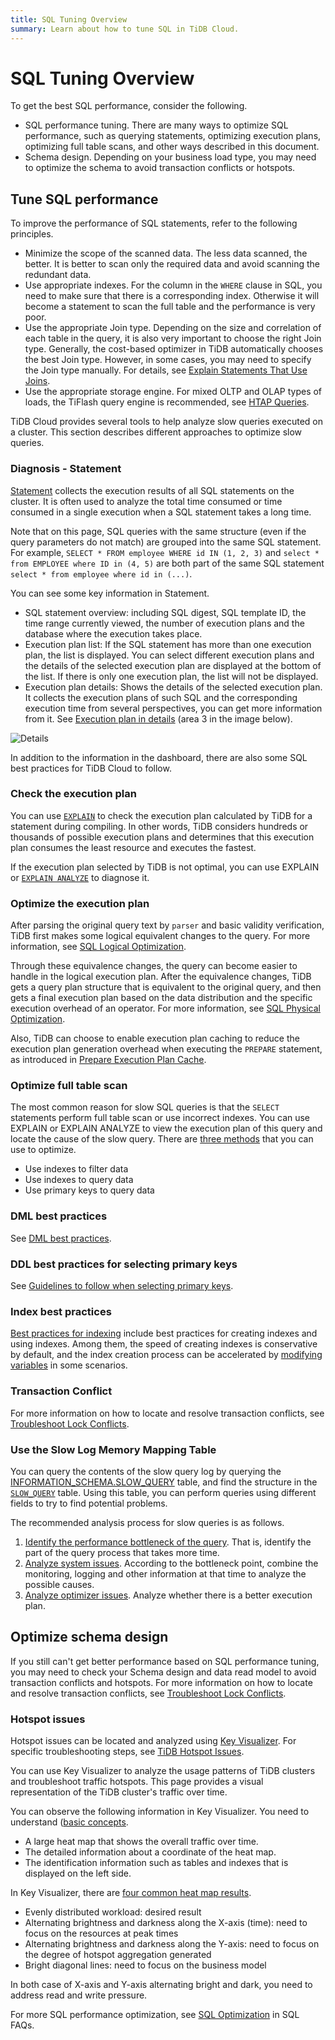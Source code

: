 ```yaml
---
title: SQL Tuning Overview
summary: Learn about how to tune SQL in TiDB Cloud.
---
```


# SQL Tuning Overview

To get the best SQL performance, consider the following.

- SQL performance tuning. There are many ways to optimize SQL performance, such as querying statements, optimizing execution plans, optimizing full table scans, and other ways described in this document.
- Schema design. Depending on your business load type, you may need to optimize the schema to avoid transaction conflicts or hotspots.

## Tune SQL performance

To improve the performance of SQL statements, refer to the following principles.

- Minimize the scope of the scanned data. The less data scanned, the better. It is better to scan only the required data and avoid scanning the redundant data.
- Use appropriate indexes. For the column in the `WHERE` clause in SQL, you need to make sure that there is a corresponding index. Otherwise it will become a statement to scan the full table and the performance is very poor.
- Use the appropriate Join type. Depending on the size and correlation of each table in the query, it is also very important to choose the right Join type. Generally, the cost-based optimizer in TiDB automatically chooses the best Join type. However, in some cases, you may need to specify the Join type manually. For details, see [Explain Statements That Use Joins](/explain-joins.md).
- Use the appropriate storage engine. For mixed OLTP and OLAP types of loads, the TiFlash query engine is recommended, see [HTAP Queries](https://docs.pingcap.com/tidb/stable/dev-guide-hybrid-oltp-and-olap-queries).

TiDB Cloud provides several tools to help analyze slow queries executed on a cluster. This section describes different approaches to optimize slow queries.

### Diagnosis - Statement

[Statement](tidbcloud/tune-performance#statement-analysis) collects the execution results of all SQL statements on the cluster. It is often used to analyze the total time consumed or time consumed in a single execution when a SQL statement takes a long time.

Note that on this page, SQL queries with the same structure (even if the query parameters do not match) are grouped into the same SQL statement. For example, `SELECT * FROM employee WHERE id IN (1, 2, 3)` and `select * from EMPLOYEE where ID in (4, 5)` are both part of the same SQL statement `select * from employee where id in (...)`.

You can see some key information in Statement.

- SQL statement overview: including SQL digest, SQL template ID, the time range currently viewed, the number of execution plans and the database where the execution takes place.
- Execution plan list: If the SQL statement has more than one execution plan, the list is displayed. You can select different execution plans and the details of the selected execution plan are displayed at the bottom of the list. If there is only one execution plan, the list will not be displayed.
- Execution plan details: Shows the details of the selected execution plan. It collects the execution plans of such SQL and the corresponding execution time from several perspectives, you can get more information from it. See [Execution plan in details](https://docs.pingcap.com/tidb/stable/dashboard-statement-details#execution-details-of-plans) (area 3 in the image below).

![Details](/media/dashboard/dashboard-statement-detail.png)

In addition to the information in the dashboard, there are also some SQL best practices for TiDB Cloud to follow.

### Check the execution plan

You can use [`EXPLAIN`](/explain-overview.md) to check the execution plan calculated by TiDB for a statement during compiling. In other words, TiDB considers hundreds or thousands of possible execution plans and determines that this execution plan consumes the least resource and executes the fastest.

If the execution plan selected by TiDB is not optimal, you can use EXPLAIN or [`EXPLAIN ANALYZE`](/sql-statements/sql-statement-explain-analyze.md) to diagnose it.

### Optimize the execution plan

After parsing the original query text by `parser` and basic validity verification, TiDB first makes some logical equivalent changes to the query. For more information, see [SQL Logical Optimization](/sql-logical-optimization.md).

Through these equivalence changes, the query can become easier to handle in the logical execution plan. After the equivalence changes, TiDB gets a query plan structure that is equivalent to the original query, and then gets a final execution plan based on the data distribution and the specific execution overhead of an operator. For more information, see [SQL Physical Optimization](/sql-physical-optimization.md).

Also, TiDB can choose to enable execution plan caching to reduce the execution plan generation overhead when executing the `PREPARE` statement, as introduced in [Prepare Execution Plan Cache](/sql-prepared-plan-cache.md).

### Optimize full table scan

The most common reason for slow SQL queries is that the `SELECT` statements perform full table scan or use incorrect indexes. You can use EXPLAIN or EXPLAIN ANALYZE to view the execution plan of this query and locate the cause of the slow query. There are [three methods](https://docs.pingcap.com/tidb/stable/dev-guide-optimize-sql) that you can use to optimize.

- Use indexes to filter data
- Use indexes to query data
- Use primary keys to query data

### DML best practices

See [DML best practices](https://docs.pingcap.com/tidb/stable/dev-guide-optimize-sql-best-practices#dml-best-practices).

### DDL best practices for selecting primary keys

See [Guidelines to follow when selecting primary keys](https://docs.pingcap.com/tidb/stable/dev-guide-create-table#guidelines-to-follow-when-selecting-primary-key).

### Index best practices

[Best practices for indexing](https://docs.pingcap.com/tidb/stable/dev-guide-index-best-practice) include best practices for creating indexes and using indexes.
Among them, the speed of creating indexes is conservative by default, and the index creation process can be accelerated by [modifying variables](https://docs.pingcap.com/tidb/stable/dev-guide-optimize-sql-best-practices#add-index-best-practices) in some scenarios.

### Transaction Conflict

For more information on how to locate and resolve transaction conflicts, see [Troubleshoot Lock Conflicts](/troubleshoot-lock-conflicts.md).

### Use the Slow Log Memory Mapping Table

You can query the contents of the slow query log by querying the [INFORMATION_SCHEMA.SLOW_QUERY](/identify-slow-queries.md#memory-mapping-in-slow-log) table, and find the structure in the [`SLOW_QUERY`](/information-schema/information-schema-slow-query.md) table. Using this table, you can perform queries using different fields to try to find potential problems.

The recommended analysis process for slow queries is as follows.

1. [Identify the performance bottleneck of the query](/analyze-slow-queries.md#identify-the-performance-bottleneck-of-the-query). That is, identify the part of the query process that takes more time.
2. [Analyze system issues](/analyze-slow-queries.md#analyze-system-issues). According to the bottleneck point, combine the monitoring, logging and other information at that time to analyze the possible causes.
3. [Analyze optimizer issues](/analyze-slow-queries.md#analyze-optimizer-issues). Analyze whether there is a better execution plan.

## Optimize schema design

If you still can't get better performance based on SQL performance tuning, you may need to check your Schema design and data read model to avoid transaction conflicts and hotspots. For more information on how to locate and resolve transaction conflicts, see [Troubleshoot Lock Conflicts](/troubleshoot-lock-conflicts.md).

### Hotspot issues

Hotspot issues can be located and analyzed using [Key Visualizer](/tidbcloud/tune-performance.md#key-visualizer). For specific troubleshooting steps, see [TiDB Hotspot Issues](troubleshoot-hot-spot-issues.md).

You can use Key Visualizer to analyze the usage patterns of TiDB clusters and troubleshoot traffic hotspots. This page provides a visual representation of the TiDB cluster's traffic over time.

You can observe the following information in Key Visualizer. You need to understand ([basic concepts](/dashboard/dashboard-key-visualizer.md).

- A large heat map that shows the overall traffic over time.
- The detailed information about a coordinate of the heat map.
- The identification information such as tables and indexes that is displayed on the left side.

In Key Visualizer, there are [four common heat map results](/dashboard/dashboard-key-visualizer.md#common-heatmap-types).

- Evenly distributed workload: desired result
- Alternating brightness and darkness along the X-axis (time): need to focus on the resources at peak times
- Alternating brightness and darkness along the Y-axis: need to focus on the degree of hotspot aggregation generated
- Bright diagonal lines: need to focus on the business model

In both case of X-axis and Y-axis alternating bright and dark, you need to address read and write pressure.

For more SQL performance optimization, see [SQL Optimization](/faq/sql-faq.md#sql-optimization) in SQL FAQs.
